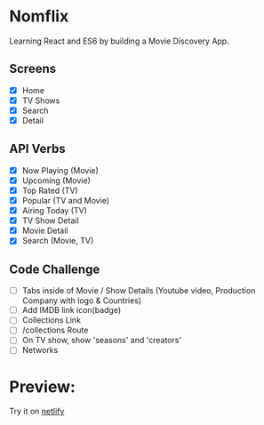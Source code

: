 # Nomflix

Learning React and ES6 by building a Movie Discovery App.

## Screens

- [x] Home
- [x] TV Shows
- [x] Search
- [x] Detail

## API Verbs

- [x] Now Playing (Movie)
- [x] Upcoming (Movie)
- [x] Top Rated (TV)
- [x] Popular (TV and Movie)
- [x] Airing Today (TV)
- [x] TV Show Detail
- [x] Movie Detail
- [x] Search (Movie, TV)

## Code Challenge

- [ ] Tabs inside of Movie / Show Details (Youtube video, Production Company with logo & Countries)
- [ ] Add IMDB link icon(badge)
- [ ] Collections Link
- [ ] /collections Route
- [ ] On TV show, show 'seasons' and 'creators'
- [ ] Networks

# Preview:

Try it on [netlify](https://master--rhange.netlify.app/#)

